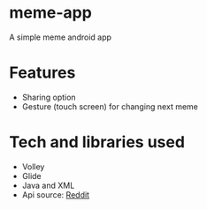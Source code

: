 # meme-app
A simple meme android app 

# Features
- Sharing option
- Gesture (touch screen) for changing next meme

# Tech and libraries used
- Volley
- Glide
- Java and XML
- Api source: [Reddit](https://www.reddit.com/)
